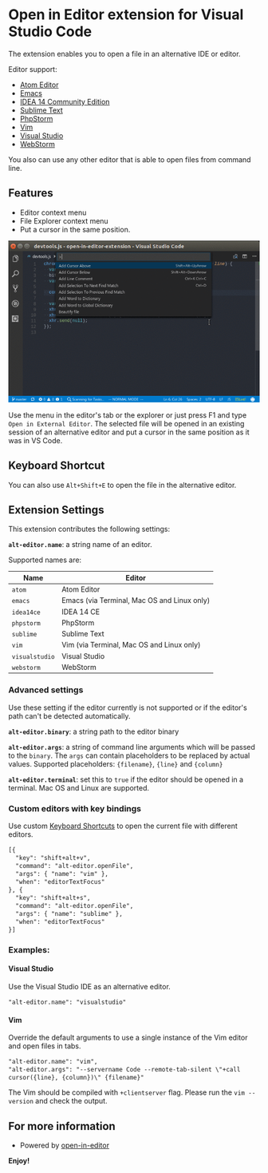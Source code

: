 # Open in Editor extension for Visual Studio Code

The extension enables you to open a file in an alternative IDE or editor.

Editor support:

-   [Atom Editor](https://atom.io/)
-   [Emacs](https://www.gnu.org/software/emacs/)
-   [IDEA 14 Community Edition](https://www.jetbrains.com/idea/download/)
-   [Sublime Text](http://www.sublimetext.com/)
-   [PhpStorm](https://www.jetbrains.com/phpstorm/)
-   [Vim](http://www.vim.org/)
-   [Visual Studio](https://www.visualstudio.com/)
-   [WebStorm](https://www.jetbrains.com/webstorm/)

You also can use any other editor that is able to open files from command line.

## Features

-   Editor context menu
-   File Explorer context menu
-   Put a cursor in the same position.

![Open in External Editor](images/open-in-editor-vscode.gif)

Use the menu in the editor's tab or the explorer or just press F1 and type `Open in External Editor`. The selected file will be opened in an existing session of an alternative editor and put a cursor in the same position as it was in VS Code.

## Keyboard Shortcut

You can also use `Alt+Shift+E` to open the file in the alternative editor.

## Extension Settings

This extension contributes the following settings:

**`alt-editor.name`**: a string name of an editor.

Supported names are:

| Name           | Editor                                      |
| -------------- | ------------------------------------------- |
| `atom`         | Atom Editor                                 |
| `emacs`        | Emacs (via Terminal, Mac OS and Linux only) |
| `idea14ce`     | IDEA 14 CE                                  |
| `phpstorm`     | PhpStorm                                    |
| `sublime`      | Sublime Text                                |
| `vim`          | Vim (via Terminal, Mac OS and Linux only)   |
| `visualstudio` | Visual Studio                               |
| `webstorm`     | WebStorm                                    |

### Advanced settings

Use these setting if the editor currently is not supported or if the editor's path can't be detected automatically.

**`alt-editor.binary`**: a string path to the editor binary

**`alt-editor.args`**: a string of command line arguments which will be passed to the `binary`. The `args` can contain placeholders to be replaced by actual values. Supported placeholders: `{filename}`, `{line}` and `{column}`

**`alt-editor.terminal`**: set this to `true` if the editor should be opened in a terminal. Mac OS and Linux are supported.

### Custom editors with key bindings
Use custom [Keyboard Shortcuts](https://code.visualstudio.com/docs/getstarted/keybindings#_advanced-customization) to open the current file with different editors.
```
[{
  "key": "shift+alt+v",
  "command": "alt-editor.openFile",
  "args": { "name": "vim" },
  "when": "editorTextFocus"
}, {
  "key": "shift+alt+s",
  "command": "alt-editor.openFile",
  "args": { "name": "sublime" },
  "when": "editorTextFocus"
}]
```

### Examples:

#### Visual Studio

Use the Visual Studio IDE as an alternative editor.

    "alt-editor.name": "visualstudio"

#### Vim

Override the default arguments to use a single instance of the Vim editor and open files in tabs.

    "alt-editor.name": "vim",
    "alt-editor.args": "--servername Code --remote-tab-silent \"+call cursor({line}, {column})\" {filename}"

The Vim should be compiled with `+clientserver` flag. Please run the `vim --version` and check the output.

## For more information

-   Powered by [open-in-editor](https://github.com/lahmatiy/open-in-editor)

**Enjoy!**
